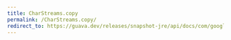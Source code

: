 ```yaml
---
title: CharStreams.copy
permalink: /CharStreams.copy/
redirect_to: https://guava.dev/releases/snapshot-jre/api/docs/com/google/common/io/CharStreams.html#copy-java.lang.Readable-java.lang.Appendable-
---
```


